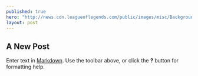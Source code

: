 ```yaml
---
published: true
hero: "http://news.cdn.leagueoflegends.com/public/images/misc/Background.jpg"
layout: post
---
```




## A New Post

Enter text in [Markdown](http://daringfireball.net/projects/markdown/). Use the toolbar above, or click the **?** button for formatting help.
